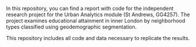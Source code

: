 In this repository, you can find a report with code for the independent research project for the Urban Analytics module (St Andrews, GG4257). The project examines educational attainment in inner London by neighborhood types classified using geodemographic segmentation.

This repository includes all code and data necessary to replicate the results. 
